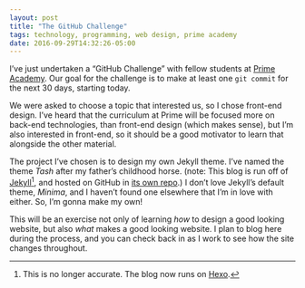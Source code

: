 ```yaml
---
layout: post
title: "The GitHub Challenge"
tags: technology, programming, web design, prime academy
date: 2016-09-29T14:32:26-05:00
---
```


I’ve just undertaken a “GitHub Challenge” with fellow students at [Prime Academy][1]. Our goal for the challenge is to make at least one `git commit` for the next 30 days, starting today.

We were asked to choose a topic that interested us, so I chose front-end design. I’ve heard that the curriculum at Prime will be focused more on back-end technologies, than front-end design (which makes sense), but I’m also interested in front-end, so it should be a good motivator to learn that alongside the other material.

The project I’ve chosen is to design my own Jekyll theme. I’ve named the theme *Tash* after my father’s childhood horse. (note: This blog is run off of [Jekyll][2][^1], and hosted on GitHub in [its own repo][4].) I don’t love Jekyll’s default theme, *Minima*, and I haven’t found one elsewhere that I’m in love with either. So, I’m gonna make my own!

This will be an exercise not only of learning *how* to design a good looking website, but also *what* makes a good looking website. I plan to blog here during the process, and you can check back in as I work to see how the site changes throughout.

[^1]:	This is no longer accurate. The blog now runs on [Hexo][3].

[1]:	http://primeacademy.io
[2]:	http://jekyllrb.com
[3]:	http://hexo.io "Hexo"
[4]:	http://github.com/hisaac/hisaac.github.io
